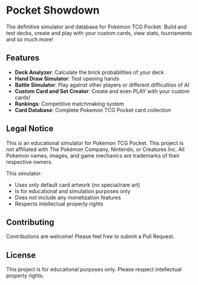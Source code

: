 # Pocket Showdown

The definitive simulator and database for Pokémon TCG Pocket. Build and test decks, create and play with your custom cards, view stats, tournaments and so much more!

## Features

- **Deck Analyzer**: Calculate the brick probabilities of your deck
- **Hand Draw Simulator**: Test opening hands
- **Battle Simulator**: Play against other players or different difficulties of AI
- **Custom Card and Set Creator**: Create and even PLAY with your custom cards!
- **Rankings**: Competitive matchmaking system
- **Card Database**: Complete Pokemon TCG Pocket card collection

## Legal Notice

This is an educational simulator for Pokemon TCG Pocket. This project is not affiliated with The Pokémon Company, Nintendo, or Creatures Inc. All Pokemon names, images, and game mechanics are trademarks of their respective owners.

This simulator:
- Uses only default card artwork (no special/rare art)
- Is for educational and simulation purposes only
- Does not include any monetization features
- Respects intellectual property rights

## Contributing

Contributions are welcome! Please feel free to submit a Pull Request.

## License

This project is for educational purposes only. Please respect intellectual property rights.
